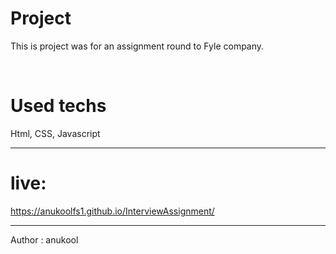 # Project
This is project was for an assignment round to Fyle company. 

<br/>

# Used techs
Html, CSS, Javascript

<hr/>

# live:
https://anukoolfs1.github.io/InterviewAssignment/

<hr/>

Author : anukool